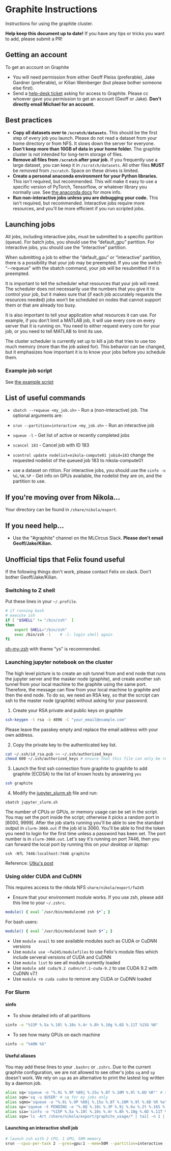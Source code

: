 # Graphite Instructions
Instructions for using the graphite cluster.

**Help keep this document up to date!** If you have any tips or tricks you want to add, please submit a PR!

## Getting an account
To get an account on Graphite
- You will need permission from either Geoff Pleiss (preferable), Jake Gardner (preferable), or Kilian Weinberger (but please bother someone else first).
- Send a [help-desk ticket](https://it.cornell.edu/coecis) asking for access to Graphite.
  Please cc whoever gave you permission to get an account (Geoff or Jake).
  **Don't directly email Michael for an account.**

## Best practices
- **Copy all datasets over to `/scratch/datasets`.**
  This should be the first step of every job you launch.
  Please do not read a dataset from your home directory or from NFS.
  It slows down the server for everyone.
- **Don't keep more than 10GB of data in your home folder.** 
  The graphite cluster is not intended for long-term storage of files.
- **Remove all files from `/scratch` after your job.** 
  If you frequently use a large dataset, you can keep it in `/scratch/datasets`.
  All other files **MUST** be removed from `/scratch`.
  Space on these drives is limited.
- **Create a personal anaconda environment for your Python libraries.** 
  This isn't required, but recommended.
  This will make it easy to use a specific version of PyTorch, Tensorflow, or whatever library you normally use.
  See [the anaconda docs](https://conda.io/docs/user-guide/tasks/manage-environments.html) for more info.
- **Run non-interactive jobs unless you are debugging your code.** 
  This isn't required, but recommended.
  Interactive jobs require more resources, and you'll be more efficient if you run scripted jobs.

## Launching jobs
All jobs, including interactive jobs, must be submitted to a specific partition (queue). For batch jobs, you should use the “default_gpu” partition.
For interactive jobs, you should use the “interactive” partition.

When submitting a job to either the “default_gpu” or “interactive” partition, there is a possibility that your job may be preempted.
If you use the switch “--requeue" with the sbatch command, your job will be resubmitted if it is preempted.

It is important to tell the scheduler what resources that your job will need.
The scheduler does not necessarily use the numbers that you give it to control your job, but it makes sure that (if each job accurately requests the resources needed) jobs won’t be scheduled on nodes that cannot support them or that are already too busy.

It is also important to tell your application what resources it can use.
For example, if you don’t limit a MATLAB job, it will use every core on every server that it is running on.
You need to either request every core for your job, or you need to tell MATLAB to limit its use.

The cluster scheduler is currently set up to kill a job that tries to use too much memory (more than the job asked for).
This behavior can be changed, but it emphasizes how important it is to know your jobs before you schedule them.

### Example job script
See [the example script](./example_script.sh)
 
## List of useful commands
- `sbatch --requeue <my_job.sh>` - Run a (non-interactive) job. The optional arguments are:

- `srun --partition=interactive <my_job.sh>` - Run an interactive job
- `squeue -l` - Get list of active or recently completed jobs
- `scancel 183` - Cancel job with ID 183
- `scontrol update nodelist=nikola-compute01 jobid=183` change the requested nodelist of the queued job 183 to nikola-compute01
- use a dataset on rtition. For interactive jobs, you should use the `sinfo -o %G,%N,%P` - Get info on GPUs available, the nodelist they are on, and the partition to use.

## If you're moving over from Nikola...
Your directory can be found in `/share/nikola/export`.

## If you need help...
- Use the "#graphite" channel on the MLCircus Slack. **Please don't email Geoff/Jake/Kilian.**


## Unofficial tips that Felix found useful
If the following things don't work, please contact Felix on slack. Don't bother Geoff/Jake/Kilian.

### Switching to Z shell
Put these lines in your `~/.profile`.
```sh
# if running bash
# execute zsh
if [ "$SHELL" != "/bin/zsh"  ]
then
    export SHELL="/bin/zsh"
    exec /bin/zsh -l    # -l: login shell again
fi
```
[oh-my-zsh](https://github.com/robbyrussell/oh-my-zsh) with theme "ys" is recommended.

### Launching jupyter notebook on the cluster
The high level picture is to create an ssh tunnel from and end node that runs the jupyter server and the masker node (graphite), and create another ssh tunnel from your local machine to the graphite using the same port. Therefore, the message can flow from your local machine to graphite and then the end node.
To do so, we need an RSA key, so that the scrcipt can ssh to the master node (graphite) without asking for your password.

1. Create your RSA private and public keys on graphite
```sh
ssh-keygen -t rsa -b 4096 -C "your_email@example.com"
```
Please leave the passkey empty and replace the email address with your own address.

2. Copy the private key to the authenticated key list.
```sh
cat ~/.ssh/id_rsa.pub >> ~/.ssh/authorized_keys
chmod 600 ~/.ssh/authorized_keys # ensure that this file can only be read and written by yourself
```

3. Launch the first ssh connection from graphite to graphite to add graphite (ECDSA) to the list of known hosts by answering `yes`
```sh
ssh graphite 
```

4. Modify the [jupyter\_slurm.sh](./jupyter_slurm.sh) file and run:
```
sbatch jupyter_slurm.sh

```
The number of CPUs or GPUs, or memory usage can be set in the script.
You may set the port inside the script; otherwise it picks a random port in [6000, 9999].
After the job starts running you'll be able to see the standard output in `slurm-3060.out` if the job id is 3060. You'll be able to find the token you need to login for the first time unless a password has been set.
The port number is in `slurm-3060.out`. Let's say it's running on port 7446, then you can forward the local port by running this on *your desktop or laptop*:
```
ssh -NfL 7446:localhost:7446 graphite
```

Reference: [Utku's post](https://evcu.github.io/notes/port-forwarding/)

### Using older CUDA and CuDNN
This requires access to the nikola NFS `share/nikola/export/fw245`
- Ensure that your environment module works. If you use zsh, please add this line to your `~/.zshrc`.
```sh
module() { eval `/usr/bin/modulecmd zsh $*`; }
```
For bash users:
```sh
module() { eval `/usr/bin/modulecmd bash $*`; }
```
- Use `module avail` to see available modules such as CUDA or CuDNN versions
- Use `module use ~fw245/modulefiles` to use Felix's module files which include serveral versions of CUDA and CuDNN
- Use `module list` to see all module currently loaded
- Use `module add cuda/9.2 cudnn/v7.1-cuda-9.2` to use CUDA 9.2 with CuDNN v7.1 
- Use `module rm cuda cudnn` to remove any CUDA or CuDNN loaded

### For Slurm
#### sinfo
- To show detailed info of all partitions
```sh
sinfo -o "%15P %.5a %.10l %.10s %.4r %.8h %.10g %.6D %.11T %15G %N"
```
- To see how many GPUs on each machine
```sh
sinfo -o "%40N %G"
```

#### Useful aliases
You may add these lines to your `.bashrc` or `.zshrc`.
Due to the current graphite configuration, we are not allowed to see other's jobs `sq` and `sp` doesn't work. 
We rely on `sqa` as an alternative to print the lastest log written by a daemon job.
```sh
alias sq='squeue -o "%.9i %.9P %80j %.15u %.8T %.10M %.9l %.6D %R"' # squeue with some addition info
alias sqm='sq -u $USER' # sq for my jobs only
alias sqmo='squeue -o "%.9i %.9P %80j %.15u %.8T %.10M %.9l %.6D %R %o" -u $USER' # sqm + showing the command as well
alias sp='squeue -t PENDING -o "%.8Q %.10i %.3P %.9j %.6u %.2t %.16S %.10M %.10l %.5D %.12b %.2c %.4m %R" -S -t,-p,i | less -N ' # show all pending jobs
alias sia='sinfo -o "%15P %.5a %.10l %.10s %.4r %.8h %.10g %.6D %.11T %15G %N"'
alias sqa='ls -Art /share/nikola/export/graphite_usage/* | tail -n 1 | xargs cat'
```

#### Launching an interactive shell job
```sh
# launch zsh with 2 CPU, 1 GPU, 50M memory
srun --cpus-per-task 2 --gres=gpu:1 --mem=50M --partition=interactive --pty zsh
```
